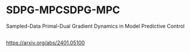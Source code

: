 # SDPG-MPCSDPG-MPC
Sampled-Data Primal-Dual Gradient Dynamics in Model Predictive Control

##
https://arxiv.org/abs/2401.05100
